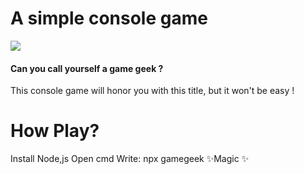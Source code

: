 # A simple console game

![](https://i.ibb.co/CtqT225/GameGeek.png)

#### Can you call yourself a game geek ? 
This console game will honor you with this title, but it won't be easy !

# How Play?
Install Node,js
Open cmd
Write: npx gamegeek
✨Magic ✨